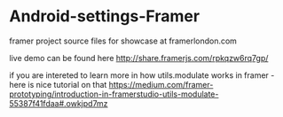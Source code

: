 # Android-settings-Framer
framer project source files for showcase at framerlondon.com

live demo can be found here
http://share.framerjs.com/rpkqzw6rq7gp/


if you are intereted to learn more in how utils.modulate works in framer - here is nice tutorial on that https://medium.com/framer-prototyping/introduction-in-framerstudio-utils-modulate-55387f41fdaa#.owkjpd7mz
